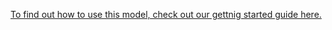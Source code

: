 [To find out how to use this model, check out our gettnig started guide here.](../GettingStarted.md)